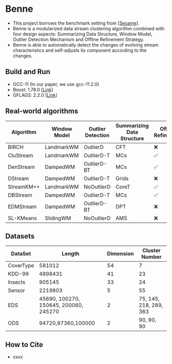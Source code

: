 # Benne

* This project borrows the benchmark setting from [[Sesame](https://github.com/intellistream/Sesame)].
* Benne is a modularized data stream clustering algorithm combined with four design aspects: Summarizing Data Structure, Window Model, Outlier Detection Mechanism and Offline Refinement Strategy.
* Benne is able to automatically detect the changes of evolving stream characteristics and self-adjusts its component according to the changes.

## Build and Run

* GCC-11 (In our paper, we use gcc-11.2.0)
* Boost: 1.78.0 [[Link](https://github.com/boostorg/boost)]
* GFLAGS: 2.2.0 [[Link](https://github.com/gflags/gflags/blob/master/INSTALL.md)]

## Real-world algorithms


| Algorithm  | Window Model | Outlier Detection | Summarizing Data Structure | Offline Refinement |
| ------------ | -------------- | ------------------- | ---------------------------- | -------------------- |
| BIRCH      | LandmarkWM   | OutlierD          | CFT                        | ❌                 |
| CluStream  | LandmarkWM   | OutlierD-T        | MCs                        | ✅                 |
| DenStream  | DampedWM     | OutlierD-BT       | MCs                        | ✅                 |
| DStream    | DampedWM     | OutlierD-T        | Grids                      | ❌                 |
| StreamKM++ | LandmarkWM   | NoOutlierD        | CoreT                      | ✅                 |
| DBStream   | DampedWM     | OutlierD-T        | MCs                        | ✅                 |
| EDMStream  | DampedWM     | OutlierD-BT       | DPT                        | ❌                 |
| SL-KMeans  | SlidingWM    | NoOutlierD        | AMS                        | ❌                 |

## Datasets


| DataSet   | Length                                | Dimension | Cluster Number         |
| ----------- | --------------------------------------- | ----------- | ------------------------ |
| CoverType | 581012                                | 54        | 7                      |
| KDD-99    | 4898431                               | 41        | 23                     |
| Insects   | 905145                                | 33        | 24                     |
| Sensor    | 2219803                               | 5         | 55                     |
| EDS       | 45690, 100270, 150645, 200060, 245270 | 2         | 75, 145, 218, 289, 363 |
| ODS       | 94720,97360,100000                    | 2         | 90, 90, 90             |

## How to Cite

* xxxx

